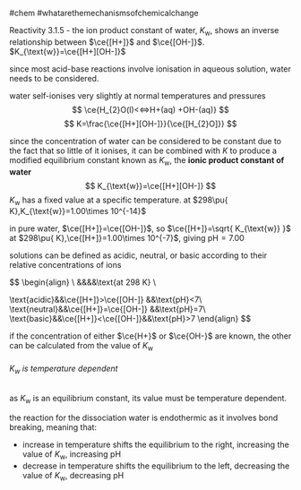 #chem #whatarethemechanismsofchemicalchange

Reactivity 3.1.5 - the ion product constant of water, $K_{\text{w}}$, shows an inverse relationship between $\ce{[H+]}$ and $\ce{[OH-]}$. $K_{\text{w}}=\ce{[H+][OH-]}$

since most acid-base reactions involve ionisation in aqueous solution, water needs to be considered.

water self-ionises very slightly at normal temperatures and pressures
$$
\ce{H_{2}O(l)<<=>H+(aq) +OH-(aq)}
$$
$$
K=\frac{\ce{[H+][OH-]}}{\ce{[H_{2}O]}}
$$

since the concentration of water can be considered to be constant due to the fact that so little of it ionises, it can be combined with $K$ to produce a modified equilibrium constant known as $K_{\text{w}}$, the **ionic product constant of water**
$$
K_{\text{w}}=\ce{[H+][OH-]}
$$
$K_{\text{w}}$ has a fixed value at a specific temperature. at $298\pu{ K},K_{\text{w}}=1.00\times 10^{-14}$

in pure water, $\ce{[H+]}=\ce{[OH-]}$, so $\ce{[H+]}=\sqrt{ K_{\text{w}} }$
at $298\pu{ K},\ce{[H+]}=1.00\times 10^{-7}$, giving $\text{pH}=7.00$

solutions can be defined as acidic, neutral, or basic according to their relative concentrations of ions

$$
\begin{align} \\
&&&&\text{at 298 K} \\

\text{acidic}&&\ce{[H+]}>\ce{[OH-]} &&\text{pH}<7\\
\text{neutral}&&\ce{[H+]}=\ce{[OH-]} &&\text{pH}=7\\
\text{basic}&&\ce{[H+]}<\ce{[OH-]}&&\text{pH}>7
\end{align}
$$

if the concentration of either $\ce{H+}$ or $\ce{OH-}$ are known, the other can be calculated from the value of $K_{\text{w}}$

###### $K_{\text{w}}$ is temperature dependent
as $K_{\text{w}}$ is an equilibrium constant, its value must be temperature dependent.

the reaction for the dissociation water is endothermic as it involves bond breaking, meaning that:
- increase in temperature shifts the equilibrium to the right, increasing the value of $K_{\text{w}}$, increasing $\text{pH}$
- decrease in temperature shifts the equilibrium to the left, decreasing the value of $K_{\text{w}}$, decreasing $\text{pH}$